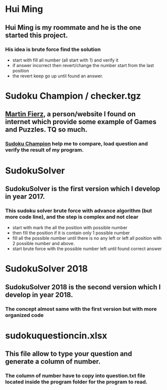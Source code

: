 # Hui Ming
## Hui Ming is my roommate and he is the one started this project.
### His idea is brute force find the solution
- start with fill all number (all start with 1) and verify it
- if answer incorrect then revert/change the number start from the last position
- the revert keep go up until found an answer.

# Sudoku Champion / checker.tgz
## [Martin Fierz](http://www.fierz.ch/), a person/website I found on internet which provide some example of Games and Puzzles. TQ so much.
### [Sudoku Champion](http://www.fierz.ch/sudoku.htm) help me to compare, load question and verify the result of my program.

# SudokuSolver
## SudokuSolver is the first version which I develop in year 2017.
### This sudoku solver brute force with advance algorithm (but more code line), and the step is complex and not clear
- start with mark the all the position with possible number
- then fill the position if it is contain only 1 possible number
- fill all the possible number until there is no any left or left all position with 2 possible number and above.
- start brute force with the possible number left until found correct answer

# SudokuSolver 2018
## SudokuSolver 2018 is the second version which I develop in year 2018.
### The concept almost same with the first version but with more organized code

# sudokuquestioncin.xlsx
## This file allow to type your question and generate a column of number.
### The column of number have to copy into question.txt file located inside the program folder for the program to read.